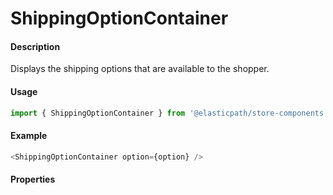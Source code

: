 # ShippingOptionContainer

#### Description

Displays the shipping options that are available to the shopper.

#### Usage

```js
import { ShippingOptionContainer } from '@elasticpath/store-components';
```

#### Example

```js
<ShippingOptionContainer option={option} />
```

#### Properties

<!-- PROPS -->
